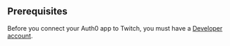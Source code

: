 ## Prerequisites
Before you connect your Auth0 app to Twitch, you must have a [Developer account](https://dev.twitch.tv/login).
